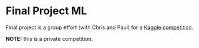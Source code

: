 # Final Project ML

Final project is a group effort (with Chris and Paul) for a [Kaggle competition](https://inclass.kaggle.com/c/tweetersentiment).

<strong>NOTE:</strong> this is a private competition.
